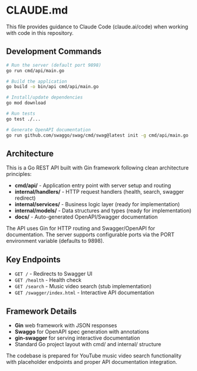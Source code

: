 # CLAUDE.md

This file provides guidance to Claude Code (claude.ai/code) when working with code in this repository.

## Development Commands

```bash
# Run the server (default port 9898)
go run cmd/api/main.go

# Build the application
go build -o bin/api cmd/api/main.go

# Install/update dependencies  
go mod download

# Run tests
go test ./...

# Generate OpenAPI documentation
go run github.com/swaggo/swag/cmd/swag@latest init -g cmd/api/main.go
```

## Architecture

This is a Go REST API built with Gin framework following clean architecture principles:

- **cmd/api/** - Application entry point with server setup and routing
- **internal/handlers/** - HTTP request handlers (health, search, swagger redirect)
- **internal/services/** - Business logic layer (ready for implementation)
- **internal/models/** - Data structures and types (ready for implementation)
- **docs/** - Auto-generated OpenAPI/Swagger documentation

The API uses Gin for HTTP routing and Swagger/OpenAPI for documentation. The server supports configurable ports via the PORT environment variable (defaults to 9898).

## Key Endpoints

- `GET /` - Redirects to Swagger UI
- `GET /health` - Health check
- `GET /search` - Music video search (stub implementation)
- `GET /swagger/index.html` - Interactive API documentation

## Framework Details

- **Gin** web framework with JSON responses
- **Swaggo** for OpenAPI spec generation with annotations
- **gin-swagger** for serving interactive documentation
- Standard Go project layout with cmd/ and internal/ structure

The codebase is prepared for YouTube music video search functionality with placeholder endpoints and proper API documentation integration.
